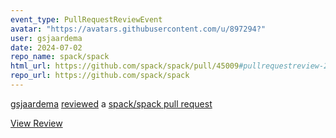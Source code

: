 ```yaml
---
event_type: PullRequestReviewEvent
avatar: "https://avatars.githubusercontent.com/u/897294?"
user: gsjaardema
date: 2024-07-02
repo_name: spack/spack
html_url: https://github.com/spack/spack/pull/45009#pullrequestreview-2154947026
repo_url: https://github.com/spack/spack
---
```


<a href='https://github.com/gsjaardema' target='_blank'>gsjaardema</a> <a href='https://github.com/spack/spack/pull/45009#pullrequestreview-2154947026' target='_blank'>reviewed</a> a <a href='https://github.com/spack/spack/pull/45009' target='_blank'>spack/spack pull request</a>

<small></small>

<a href='https://github.com/spack/spack/pull/45009#pullrequestreview-2154947026' target='_blank'>View Review</a>